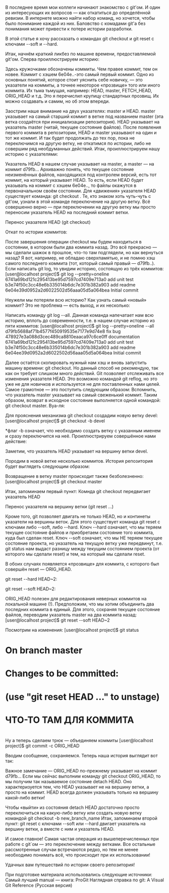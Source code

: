 В последнее время мои коллеги начинают знакомство с git'ом. И один из интересующих их вопросов — как откатиться до определённой ревизии. В интернете можно найти набор команд, но хочется, чтобы было понимание каждой из них. Баловство с комадами git'а без понимания может привести к потере истории разработки.

В этой статье я хочу рассказать о командах git checkout и git reset с ключами --soft и --hard.

Итак, начнём краткий ликбез по машине времени, предоставляемой git'ом. Сперва проиллюстрируем историю:



Здесь кружочками обозначены коммиты. Чем правее коммит, тем он новее. Коммит с хэшем 6e04e..-это самый первый коммит. Одно из основных понятий, которое стоит уяснить себе новичку, — это указатели на коммиты, а точнее некоторое «прозвище» того или иного коммита. Их тьма тьмущая, например: HEAD, master, FETCH_HEAD, ORIG_HEAD и т.д. Это я перечислил крупицу стандартных прозвищ. Их можно создавать и самим, но об этом впереди.

Заострим наше внимание на двух указателях: master и HEAD. master указывает на самый старший коммит в ветке под названием master (эта ветка создаётся при инициализации репозитория). HEAD указывает на указатель master (читай, текущее состояние файлов). После появления первого коммита в репозитории, HEAD и master указывают на один и тот же коммит. И так будет продолжать до тех пор, пока не переключимся на другую ветку, не откатимся по истории, либо не совершим ряд необдуманных действий. Итак, проиллюстрируем нашу историю с указателями:



Указатель HEAD в нашем случае указывает на master, а master — на коммит d79fb… Архиважно понять, что текущее состояние неизменённых файлов, находящихся под контролем версий, есть тот коммит, на который указывает HEAD. То есть, если HEAD будет указывать на коммит с хэшем 6e04e.., то файлы окажутся в первоначальном своём состоянии. Для «движения» указателя HEAD существует команда: git checkout . Те, кто знаком хоть чуть-чуть с git'ом, узнали в этой команде переключение на другую ветку. Всё совершенно верно — при переключении на другую ветку мы просто переносим указатель HEAD на последний коммит ветки. 

Перенос указателя HEAD (git checkout)

Откат по истории коммитов:



После завершения операции checkout мы будем находиться в состоянии, в котором были два коммита назад. Это всё прекрасно — мы сделали шажок в прошлое, что-то там подглядели, но как вернуться назад? Я вот, например, не обладаю сверхпамятью, и не помню хэш самого последнего коммита (тот, который самый правый — d79fb..). Если написать git log, то увидим историю, состоящую из трёх коммитов:
[user@localhost project]$ git log --pretty=oneline
6741a69bd121c295413be95d7597cd7409e713a0 add unit test
b3e74f50c3cc48e6b335014b6dc7e301b382a903 add readme
6e04e39d0952a2d6022502d56aaa05d5a064bea Initial commit

Неужели мы потеряли всю историю? Как узнать самый «новый» коммит? Это не проблема — есть выход, и их несколько:

Написать команду git log --all. Данная команда напечатает нам всю историю, вплоть до современности, т.е. в нашем случае историю из пяти коммитов:
[user@localhost project]$ git log --pretty=oneline --all
d79fb5688af71b4577f450919535e7177e9d74e8 fix bug
478927e3a088d3cec489ca8810eaaca97c6ce0ff documentation
6741a69bd121c295413be95d7597cd7409e713a0 add unit test
b3e74f50c3cc48e6b335014b6dc7e301b382a903 add readme
6e04ee39d0952a2d6022502d56aaa05d5a064bea Initial commit

Далее остаётся скопировать нужный нам хэш и вновь запустить машину времени: git checkout. Но данный способ не рекомендую, так как он требует слишком много действий.
Git позволяет отслеживать все изменения указателя HEAD. Это возможно командой git reflog, но это уже не для новичков и используется не для поставленных нами целей. Самое грамотное — это поступить следующим образом:
Вспомнить, что указатель master указывает на самый свеженький коммит. Таким образом, возврат в исходное состояние выполняется одной командой: git checkout master. Вуа-ля:




Для прояснения механизма git checkout создадим новую ветку devel:
[user@localhost project]$ git checkout -b devel

*флаг -b означает, что необходимо создать ветку с указанным именем и сразу переключится на неё.
Проиллюстрируем совершённое нами действие:



Заметим, что указатель HEAD указывает на вершину ветки devel.

Породим в новой ветке несколько коммитов. История репозитория будет выглядеть следующим образом:



Возвращение в ветку master происходит также безболезненно:
[user@localhost project]$ git checkout master




Итак, запоминаем первый пункт:
Комнда git checkout передвигает указатель HEAD

Перенос указателя на вершину ветки (git reset ...)

Кроме того, git позволяет двигать не только HEAD, но и континеты указатели на вершины веток. Для этого существует команда git reset с ключами либо --soft, либо --hard.
Ключ --hard означает, что мы теряем текущее состояние файлов и приобретаем состояние того коммита, куда был сделан reset.
Ключ --soft означает, что мы НЕ теряем текущее состояние проекта, но указатель на текущую ветку уже передвинут, т.е. git status нам выдаст разницу между текущим состоянием проекта (от которого мы сделали reset) и тем, на который мы сделали reset.

В обоих случаях появляется «прозвище» для коммита, с которого был совершён reset — ORIG_HEAD.

git reset --hard HEAD~2:


git reset --soft HEAD~2:


ORIG_HEAD полезен для редактирования неверных коммитов на локальной машине (!). Предположим, что мы хотим объединить два последних коммита в единый. Для этого, сохраняя текущее состояние файлов, переводим указатель master на два коммита назад:
[user@localhost project]$ git reset --soft  HEAD~2

Посмотрим на изменения:
[user@localhost project]$ git status
# On branch master
# Changes to be committed:
#   (use "git reset HEAD <file>..." to unstage)
#
#	ЧТО-ТО ТАМ ДЛЯ КОММИТА
#

Ну а теперь сделаем трюк — объединяем коммиты
[user@localhost project]$ git commit -c ORIG_HEAD

Вводим сообщение, сохраняемся. Теперь наша история выглядит вот так:



Важное замечание — ORIG_HEAD по-прежнему указывает на коммит d79fb… Если мы сейчас выполним команду git checkout ORIG_HEAD, то мы получим так называемое состояние detach HEAD. Оно характеризуется тем, что HEAD указывает не на вершину ветки, а просто на коммит. HEAD всегда должен указывать только на вершину какой-либо ветки!



Чтобы «выйти» из состояния detach HEAD достаточно просто переключиться на какую-либо ветку или создать новую ветку командой git checkout -b new_branch_name
Итак, запоминаем второй пункт:
git reset с ключами --soft или --hard двигает указатель на вершину ветки, а вместе с ним и указатель HEAD.

И самое главное! Самая частая операция из вышеперечисленных при работе с git`ом — это переключение между ветками. Все остальные рассмотренные случаи встречаются редко, но тем не менее необходимо понимать всё, что происходит при их использовании!

Удачных вам путешествий по истории своего репозитория!

При подготовке материала использовались следующие источники:
Самый лучший manual — книга: ProGit
Наглядная справка по git: A Visual Git Reference (Русская версия)